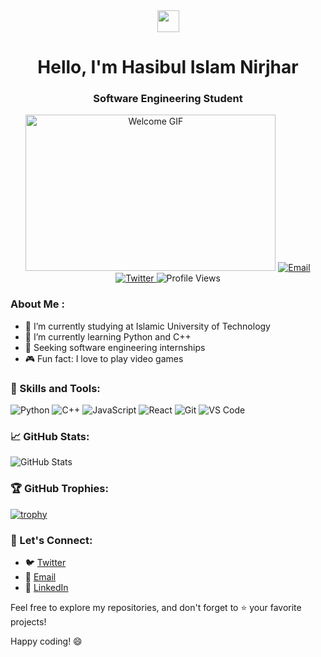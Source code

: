 


<div align="center">
  <img src="https://raw.githubusercontent.com/MartinHeinz/MartinHeinz/master/wave.gif" height="35">
  <h1>Hello, I'm Hasibul Islam Nirjhar</h1>
  <h3>Software Engineering Student</h3>
  <img src="https://media.giphy.com/media/XEDIHHp3i8bVoEdxd7/giphy.gif" width="400" height="250" alt="Welcome GIF">

  <a href="mailto:hasibulislam@iut-dhaka.edu">
    <img src="https://img.shields.io/badge/Email-hasibulislam%40iut--dhaka.edu-blue?style=for-the-badge&logo=mail.ru&logoColor=white" alt="Email"/>
  </a>
  <a href="https://twitter.com/NirjharHasib">
    <img src="https://img.shields.io/badge/Twitter-NirjharHasib-blue?style=for-the-badge&logo=twitter&logoColor=white" alt="Twitter"/>
  </a>
  <img src="https://komarev.com/ghpvc/?username=HasibNirjhar07&style=for-the-badge&color=blue" alt="Profile Views">
</div>

###  About Me :

- 🔭 I’m currently studying at Islamic University of Technology
- 🌱 I’m currently learning Python and C++
- 💼 Seeking software engineering internships
- 🎮 Fun fact: I love to play video games

### 🚀 Skills and Tools:

![Python](https://img.shields.io/badge/Python-%2314354C.svg?style=for-the-badge&logo=python&logoColor=white)
![C++](https://img.shields.io/badge/C++-%2300599C.svg?style=for-the-badge&logo=c%2B%2B&logoColor=white)
![JavaScript](https://img.shields.io/badge/JavaScript-%23323330.svg?style=for-the-badge&logo=javascript&logoColor=%23F7DF1E)
![React](https://img.shields.io/badge/React-%2320232a.svg?style=for-the-badge&logo=react&logoColor=%2361DAFB)
![Git](https://img.shields.io/badge/Git-%23F05032.svg?style=for-the-badge&logo=git&logoColor=white)
![VS Code](https://img.shields.io/badge/VS%20Code-%23007ACC.svg?style=for-the-badge&logo=visual-studio-code&logoColor=white)

### 📈 GitHub Stats:

![GitHub Stats](https://github-readme-stats.vercel.app/api?username=HasibNirjhar07&show_icons=true&hide_title=true&count_private=true&hide=prs,issues&theme=radical)

### 🏆 GitHub Trophies:

[![trophy](https://github-profile-trophy.vercel.app/?username=HasibNirjhar07&theme=juicyfresh&column=7)](https://github.com/ryo-ma/github-profile-trophy)

### 📣 Let's Connect:


- 🐦 [Twitter](https://twitter.com/NirjharHasib)
- 📧 [Email](mailto:hasibulislam@iut-dhaka.edu)
- 🤝 [LinkedIn](https://www.linkedin.com/in/hasibul-islam-nirjhar-b50925262/)

Feel free to explore my repositories, and don't forget to ⭐️ your favorite projects!

Happy coding! 😄
